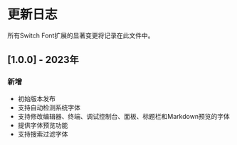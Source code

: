 # 更新日志

所有Switch Font扩展的显著变更将记录在此文件中。

## [1.0.0] - 2023年

### 新增
- 初始版本发布
- 支持自动检测系统字体
- 支持修改编辑器、终端、调试控制台、面板、标题栏和Markdown预览的字体
- 提供字体预览功能
- 支持搜索过滤字体 